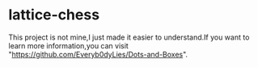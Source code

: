 # lattice-chess
This project is not mine,I just made it easier to understand.If you want to learn more information,you can visit "https://github.com/Everyb0dyLies/Dots-and-Boxes".
